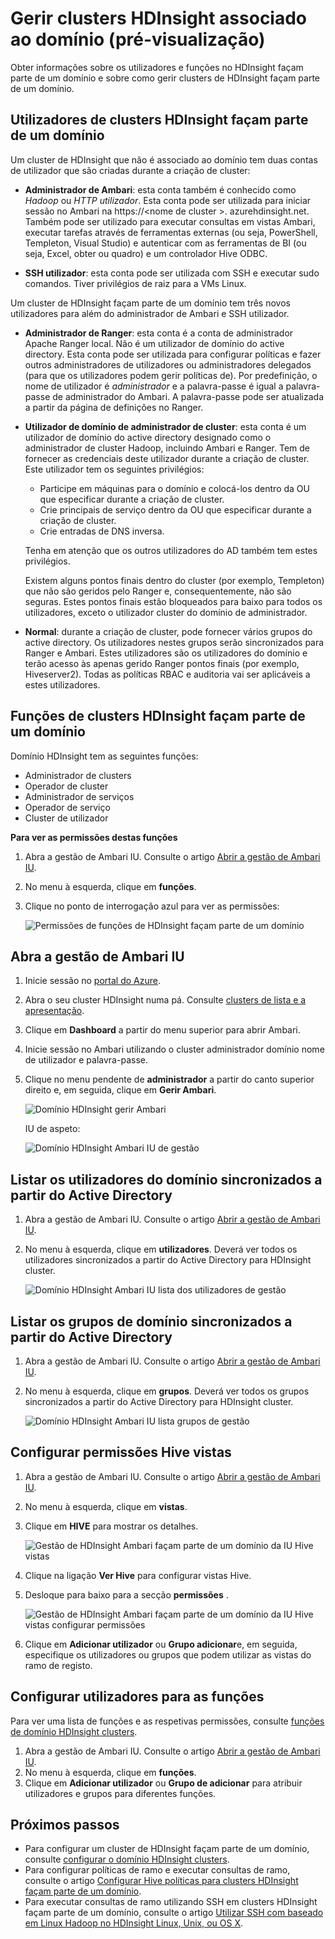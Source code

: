 <properties
    pageTitle="Gerir clusters de domínio HDInsight | Microsoft Azure"
    description="Saiba como gerir clusters HDInsight façam parte de um domínio"
    services="hdinsight"
    documentationCenter=""
    authors="saurinsh"
    manager="jhubbard"
    editor="cgronlun"
    tags=""/>

<tags
    ms.service="hdinsight"
    ms.devlang="na"
    ms.topic="article"
    ms.tgt_pltfrm="na"
    ms.workload="big-data"
    ms.date="10/25/2016"
    ms.author="saurinsh"/>

# <a name="manage-domain-joined-hdinsight-clusters-preview"></a>Gerir clusters HDInsight associado ao domínio (pré-visualização)



Obter informações sobre os utilizadores e funções no HDInsight façam parte de um domínio e sobre como gerir clusters de HDInsight façam parte de um domínio.

## <a name="users-of-domain-joined-hdinsight-clusters"></a>Utilizadores de clusters HDInsight façam parte de um domínio

Um cluster de HDInsight que não é associado ao domínio tem duas contas de utilizador que são criadas durante a criação de cluster:

- **Administrador de Ambari**: esta conta também é conhecido como *Hadoop* ou *HTTP utilizador*. Esta conta pode ser utilizada para iniciar sessão no Ambari na https://&lt;nome de cluster >. azurehdinsight.net. Também pode ser utilizado para executar consultas em vistas Ambari, executar tarefas através de ferramentas externas (ou seja, PowerShell, Templeton, Visual Studio) e autenticar com as ferramentas de BI (ou seja, Excel, obter ou quadro) e um controlador Hive ODBC.

- **SSH utilizador**: esta conta pode ser utilizada com SSH e executar sudo comandos. Tiver privilégios de raiz para a VMs Linux.

Um cluster de HDInsight façam parte de um domínio tem três novos utilizadores para além do administrador de Ambari e SSH utilizador.

- **Administrador de Ranger**: esta conta é a conta de administrador Apache Ranger local. Não é um utilizador de domínio do active directory. Esta conta pode ser utilizada para configurar políticas e fazer outros administradores de utilizadores ou administradores delegados (para que os utilizadores podem gerir políticas de). Por predefinição, o nome de utilizador é *administrador* e a palavra-passe é igual a palavra-passe de administrador do Ambari. A palavra-passe pode ser atualizada a partir da página de definições no Ranger.

- **Utilizador de domínio de administrador de cluster**: esta conta é um utilizador de domínio do active directory designado como o administrador de cluster Hadoop, incluindo Ambari e Ranger. Tem de fornecer as credenciais deste utilizador durante a criação de cluster. Este utilizador tem os seguintes privilégios:

    - Participe em máquinas para o domínio e colocá-los dentro da OU que especificar durante a criação de cluster.
    - Crie principais de serviço dentro da OU que especificar durante a criação de cluster. 
    - Crie entradas de DNS inversa.

    Tenha em atenção que os outros utilizadores do AD também tem estes privilégios. 

    Existem alguns pontos finais dentro do cluster (por exemplo, Templeton) que não são geridos pelo Ranger e, consequentemente, não são seguras. Estes pontos finais estão bloqueados para baixo para todos os utilizadores, exceto o utilizador cluster do domínio de administrador. 

- **Normal**: durante a criação de cluster, pode fornecer vários grupos do active directory. Os utilizadores nestes grupos serão sincronizados para Ranger e Ambari. Estes utilizadores são os utilizadores do domínio e terão acesso às apenas gerido Ranger pontos finais (por exemplo, Hiveserver2). Todas as políticas RBAC e auditoria vai ser aplicáveis a estes utilizadores.

## <a name="roles-of-domain-joined-hdinsight-clusters"></a>Funções de clusters HDInsight façam parte de um domínio

Domínio HDInsight tem as seguintes funções:

- Administrador de clusters
- Operador de cluster
- Administrador de serviços
- Operador de serviço
- Cluster de utilizador

**Para ver as permissões destas funções**

1. Abra a gestão de Ambari IU.  Consulte o artigo [Abrir a gestão de Ambari IU](#open-the-ambari-management-ui).
2. No menu à esquerda, clique em **funções**.
3. Clique no ponto de interrogação azul para ver as permissões:

    ![Permissões de funções de HDInsight façam parte de um domínio](./media/hdinsight-domain-joined-manage/hdinsight-domain-joined-roles-permissions.png)

## <a name="open-the-ambari-management-ui"></a>Abra a gestão de Ambari IU

1. Inicie sessão no [portal do Azure](https://portal.azure.com).
2. Abra o seu cluster HDInsight numa pá. Consulte [clusters de lista e a apresentação](hdinsight-administer-use-management-portal.md#list-and-show-clusters).
3. Clique em **Dashboard** a partir do menu superior para abrir Ambari.
4. Inicie sessão no Ambari utilizando o cluster administrador domínio nome de utilizador e palavra-passe.
5. Clique no menu pendente de **administrador** a partir do canto superior direito e, em seguida, clique em **Gerir Ambari**.

    ![Domínio HDInsight gerir Ambari](./media/hdinsight-domain-joined-manage/hdinsight-domain-joined-manage-ambari.png)

    IU de aspeto:

    ![Domínio HDInsight Ambari IU de gestão](./media/hdinsight-domain-joined-manage/hdinsight-domain-joined-ambari-management-ui.png)

## <a name="list-the-domain-users-synchronized-from-your-active-directory"></a>Listar os utilizadores do domínio sincronizados a partir do Active Directory

1. Abra a gestão de Ambari IU.  Consulte o artigo [Abrir a gestão de Ambari IU](#open-the-ambari-management-ui).
2. No menu à esquerda, clique em **utilizadores**. Deverá ver todos os utilizadores sincronizados a partir do Active Directory para HDInsight cluster.

    ![Domínio HDInsight Ambari IU lista dos utilizadores de gestão](./media/hdinsight-domain-joined-manage/hdinsight-domain-joined-ambari-management-ui-users.png)

## <a name="list-the-domain-groups-synchronized-from-your-active-directory"></a>Listar os grupos de domínio sincronizados a partir do Active Directory

1. Abra a gestão de Ambari IU.  Consulte o artigo [Abrir a gestão de Ambari IU](#open-the-ambari-management-ui).
2. No menu à esquerda, clique em **grupos**. Deverá ver todos os grupos sincronizados a partir do Active Directory para HDInsight cluster.

    ![Domínio HDInsight Ambari IU lista grupos de gestão](./media/hdinsight-domain-joined-manage/hdinsight-domain-joined-ambari-management-ui-groups.png)


## <a name="configure-hive-views-permissions"></a>Configurar permissões Hive vistas

1. Abra a gestão de Ambari IU.  Consulte o artigo [Abrir a gestão de Ambari IU](#open-the-ambari-management-ui).
2. No menu à esquerda, clique em **vistas**.
3. Clique em **HIVE** para mostrar os detalhes.

    ![Gestão de HDInsight Ambari façam parte de um domínio da IU Hive vistas](./media/hdinsight-domain-joined-manage/hdinsight-domain-joined-ambari-management-ui-hive-views.png)

4. Clique na ligação **Ver Hive** para configurar vistas Hive.
5. Desloque para baixo para a secção **permissões** .

    ![Gestão de HDInsight Ambari façam parte de um domínio da IU Hive vistas configurar permissões](./media/hdinsight-domain-joined-manage/hdinsight-domain-joined-ambari-management-ui-hive-views-permissions.png)

6. Clique em **Adicionar utilizador** ou **Grupo adicionar**e, em seguida, especifique os utilizadores ou grupos que podem utilizar as vistas do ramo de registo. 

## <a name="configure-users-for-the-roles"></a>Configurar utilizadores para as funções

 Para ver uma lista de funções e as respetivas permissões, consulte [funções de domínio HDInsight clusters](#roles-of-domain---joined-hdinsight-clusters).

1. Abra a gestão de Ambari IU.  Consulte o artigo [Abrir a gestão de Ambari IU](#open-the-ambari-management-ui).
2. No menu à esquerda, clique em **funções**.
3. Clique em **Adicionar utilizador** ou **Grupo de adicionar** para atribuir utilizadores e grupos para diferentes funções.
 
## <a name="next-steps"></a>Próximos passos

- Para configurar um cluster de HDInsight façam parte de um domínio, consulte [configurar o domínio HDInsight clusters](hdinsight-domain-joined-configure.md).
- Para configurar políticas de ramo e executar consultas de ramo, consulte o artigo [Configurar Hive políticas para clusters HDInsight façam parte de um domínio](hdinsight-domain-joined-run-hive.md).
- Para executar consultas de ramo utilizando SSH em clusters HDInsight façam parte de um domínio, consulte o artigo [Utilizar SSH com baseado em Linux Hadoop no HDInsight Linux, Unix, ou OS X](hdinsight-hadoop-linux-use-ssh-unix.md#connect-to-a-domain-joined-hdinsight-cluster).
